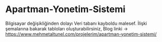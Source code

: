 # Apartman-Yonetim-Sistemi
Bilgisayar değişikliğinden dolayı Veri tabanı kayboldu malesef. İlişki şemalarına bakarak tabloları oluşturabilirsiniz,
Blog linki -> https://www.mehmetaltunel.com/projelerim/apartman-yonetim-sistemi/
